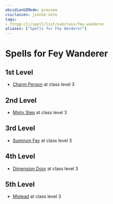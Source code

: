 ```yaml
---
obsidianUIMode: preview
cssclasses: json5e-note
tags:
- ttrpg-cli/spell/list/subclass/fey-wanderer
aliases: ["Spells for Fey Wanderer"]
---
```

# Spells for Fey Wanderer

## 1st Level

- [Charm Person](2-Mechanics/CLI/spells/charm-person-xphb.md "XPHB") at class level 3

## 2nd Level

- [Misty Step](2-Mechanics/CLI/spells/misty-step-xphb.md "XPHB") at class level 3

## 3rd Level

- [Summon Fey](2-Mechanics/CLI/spells/summon-fey-xphb.md "XPHB") at class level 3

## 4th Level

- [Dimension Door](2-Mechanics/CLI/spells/dimension-door-xphb.md "XPHB") at class level 3

## 5th Level

- [Mislead](2-Mechanics/CLI/spells/mislead-xphb.md "XPHB") at class level 3